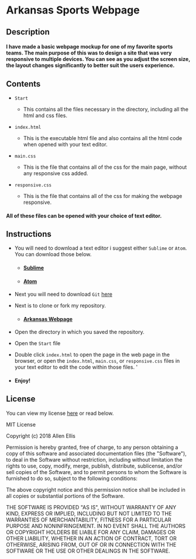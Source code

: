 # Arkansas Sports Webpage

## Description 
#### I have made a basic webpage mockup for one of my favorite sports teams. The main purpose of this was to design a site that was very responsive to multiple devices. You can see as you adjust the screen size, the layout changes significantly to better suit the users experience. 

## Contents

  - `Start`
    - This contains all the files necessary in the directory, including all the html and css files. 
    
  - `index.html`
    - This is the executable html file and also contains all the html code when opened with your text editor. 
    
  - `main.css`
    - This is the file that contains all of the css for the main page, without any responsive css added. 
    
  - `responsive.css` 
    - This is the file that contains all of the css for making the webpage responsive.
    
#### All of these files can be opened with your choice of text editor. 

## Instructions

  - You will need to download a text editor i suggest either `Sublime` or `Atom`. You can download those below. 
    
    - #### [Sublime](https://www.sublimetext.com/3) 
    - #### [Atom](https://atom.io/)


  - Next you will need to download `Git` [here](https://git-scm.com/downloads)
  
  - Next is to clone or fork my repository.
    - #### [Arkansas Webpage](https://github.com/RowNorseRow/arkansas_webpage)
    
  - Open the directory in which you saved the repository.
  
  - Open the `Start` file
  
  - Double click `index.html` to open the page in the web page in the browser, or open the `index.html`, `main.css`, or `responsive.css` files in your text editor to edit the code within those files. '
  
  - #### Enjoy!
 
 ## License
  
  You can view my license [here](https://github.com/RowNorseRow/arkansas_webpage/blob/master/LICENSE) or read below. 
  
  MIT License

Copyright (c) 2018 Allen Ellis

Permission is hereby granted, free of charge, to any person obtaining a copy
of this software and associated documentation files (the "Software"), to deal
in the Software without restriction, including without limitation the rights
to use, copy, modify, merge, publish, distribute, sublicense, and/or sell
copies of the Software, and to permit persons to whom the Software is
furnished to do so, subject to the following conditions:

The above copyright notice and this permission notice shall be included in all
copies or substantial portions of the Software.

THE SOFTWARE IS PROVIDED "AS IS", WITHOUT WARRANTY OF ANY KIND, EXPRESS OR
IMPLIED, INCLUDING BUT NOT LIMITED TO THE WARRANTIES OF MERCHANTABILITY,
FITNESS FOR A PARTICULAR PURPOSE AND NONINFRINGEMENT. IN NO EVENT SHALL THE
AUTHORS OR COPYRIGHT HOLDERS BE LIABLE FOR ANY CLAIM, DAMAGES OR OTHER
LIABILITY, WHETHER IN AN ACTION OF CONTRACT, TORT OR OTHERWISE, ARISING FROM,
OUT OF OR IN CONNECTION WITH THE SOFTWARE OR THE USE OR OTHER DEALINGS IN THE
SOFTWARE.
